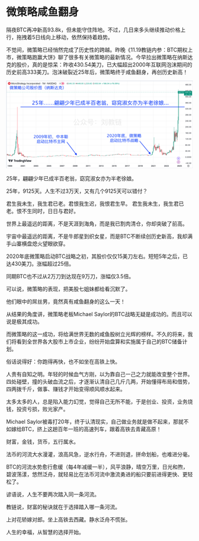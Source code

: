 # 微策略咸鱼翻身

隔夜BTC再冲新高93.8k，但未能守住阵地。不过，几日来多头继续推动价格上行，拖拽着5日线向上移动，依然保持着趋势。

不觉间，微策略已经悄然完成了历史性的跨越。昨晚《11.19教链内参：BTC期权上市，微策略跑赢大饼》聊了很多有关微策略的最新情况。今早拉出微策略在纳斯达克的股价，真的是惊呆：昨收430.54美刀，已大幅超出2000年互联网泡沫期间的历史前高333美刀。泡沫破裂近25年后，微策略终于咸鱼翻身，再创历史新高！

![](2024-11-20-A01.png)

25年，翩翩少年已成半百老翁，窈窕淑女亦为半老徐娘。

25年，9125天。人生不过3万天，又有几个9125天可以错付？

君生我未生，我生君已老。君恨我生迟，我恨君生早。
君生我未生，我生君已老。恨不生同时，日日与君好。

世界上最遥远的距离，不是天涯到海角，而是我已割肉清仓，你却突破了前高。

宇宙中最遥远的距离，不是牛郎星到织女星，而是BTC不断续创历史新高，我却满手山寨横盘熄火望眼欲穿。

2020年底微策略启动BTC战略之初，其股价仅仅15美刀左右。短短5年之后，已达430美刀。涨幅超过25倍。

同期BTC也不过从2万刀到达现在9万刀，涨幅仅3.5倍。

可以说，微策略的表现，把美股七姐妹都给看沉默了。

他们眼中的屌丝男，竟然真有咸鱼翻身的这么一天！

从结果的角度讲，微策略老板Michael Saylor的BTC战略无疑是成功的。而且可以说是极其成功。

而微策略的这一成功，将给满世界无数的咸鱼股树立光辉的榜样。不久的将来，我们将看到全世界各大股市上市企业，纷纷开始盘算和实施属于自己的BTC储备计划。

俗话说得好：你跑得再快，也不如坐在高铁上快。

人贵有自知之明。年轻的时候血气方刚，以为靠自己一己之力就能改变整个世界。四处碰壁，撞的头破血流之后，才逐渐认清自己几斤几两，开始懂得布局和借势，四两拨千斤，做事、赚钱才开始变得顺风顺水起来。

太多太多的人，总是陷入能力幻觉，觉得自己无所不能，于是创业、投资，业务烧钱，投资亏损，败光家产。

Michael Saylor被毒打20年，终于认清现实，自己做业务就是做不起来，那就不如嫁给BTC，挤上这趟百年一班的高速列车，跟着高铁去青藏高原！

财富，金钱，货币，五行属水。

法币的河流大水漫灌，浪高风急，逆水行舟，不进则退，拼命划船，也难进分毫。

BTC的河流水势愈行愈缓（每4年减缓一半），风平浪静，晴空万里，日光和煦，碧波荡漾，悠然泛舟，就轻易比在法币河流中激流勇进的船只要前进得更快、更轻松了。

谚语说，人生不要两次踏入同一条河流。

教链说，财富的秘诀就在于选择踏入哪一条河流。

上对花轿嫁对郎。坐上高铁去西藏。静水泛舟不慌张。

人生的幸福，从智慧的选择开始。
